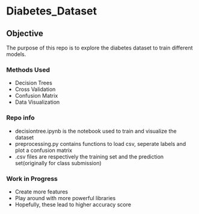 # Diabetes_Dataset

## Objective
The purpose of this repo is to explore the diabetes dataset to train different models.

### Methods Used
* Decision Trees
* Cross Validation
* Confusion Matrix
* Data Visualization

### Repo info
* decisiontree.ipynb is the notebook used to train and visualize the dataset
* preprocessing.py contains functions to load csv, seperate labels and plot a confusion matrix 
* .csv files are respectively the training set and the prediction set(originally for class submission)

### Work in Progress
* Create more features
* Play around with more powerful libraries
* Hopefully, these lead to higher accuracy score
